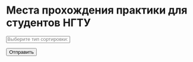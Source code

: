# Места прохождения практики для студентов НГТУ
<html>
 <head>
  <meta charset="utf-8">
  <title>Тег SELECT</title>
 </head>
 <body>  
 
  <form action="select1.php" method="post">
   <p><select size="1" multiple name="hero[]">
    <option disabled>Выберите тип сортировки:</option>
    <option value="По факультету и кафедре">По факультету и кафедре</option>
    <option value="По направлению обучения">По направлению обучения</option>
   </select></p>
   <p><input type="submit" value="Отправить"></p>
  </form>

 </body>
</html>
